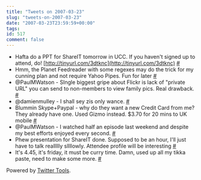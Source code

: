 ```yaml
---
title: "Tweets on 2007-03-23"
slug: "tweets-on-2007-03-23"
date: "2007-03-23T23:59:59+00:00"
tags:
id: 517
comment: false
---
```


*   Hafta do a PPT for ShareIT tomorrow in UCC. If you haven't signed up to attend, do! [http://tinyurl.com/3dtknc](http://tinyurl.com/3dtknc) [#](http://twitter.com/conoro/statuses/11444261)
*   Hmm, the Planet Feedreader with some regexes may do the trick for my cunning plan and not require Yahoo Pipes. Fun for later [#](http://twitter.com/conoro/statuses/11458831)
*   @PaulMWatson - SIngle biggest gripe about Flickr is lack of "private URL" you can send to non-members to view family pics. Real drawback. [#](http://twitter.com/conoro/statuses/11470711)
*   @damienmulley - I shall sey zis only wance. [#](http://twitter.com/conoro/statuses/11531071)
*   Blummin Skype+Paypal - why do they want a new Credit Card from me? They already have one. Used Gizmo instead. $3.70 for 20 mins to UK mobile [#](http://twitter.com/conoro/statuses/11531751)
*   @PaulMWatson - I watched half an episode last weekend and despite my best efforts enjoyed every second. [#](http://twitter.com/conoro/statuses/11540481)
*   Phew presentation for ShareIT done. Supposed to be an hour, I'll just have to talk reallllly sllllowly. Attendee profile will be interesting [#](http://twitter.com/conoro/statuses/11606861)
*   It's 4.45, it's friday, it must be curry time. Damn, used up all my tikka paste, need to make some more. [#](http://twitter.com/conoro/statuses/11615041)

Powered by [Twitter Tools](http://alexking.org/projects/wordpress).
